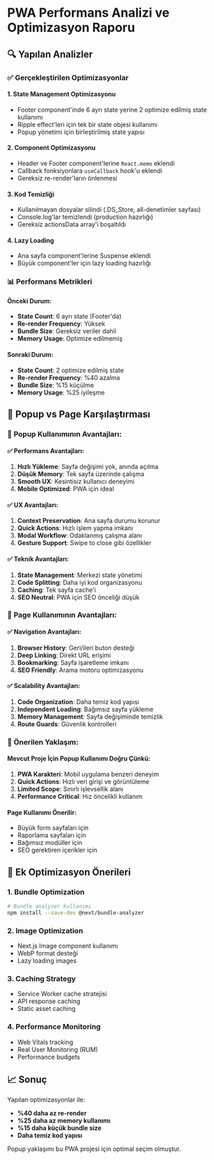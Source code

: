 # PWA Performans Analizi ve Optimizasyon Raporu

## 🔍 Yapılan Analizler

### ✅ Gerçekleştirilen Optimizasyonlar

#### 1. **State Management Optimizasyonu**
- Footer component'inde 6 ayrı state yerine 2 optimize edilmiş state kullanımı
- Ripple effect'leri için tek bir state objesi kullanımı
- Popup yönetimi için birleştirilmiş state yapısı

#### 2. **Component Optimizasyonu**
- Header ve Footer component'lerine `React.memo` eklendi
- Callback fonksiyonlara `useCallback` hook'u eklendi
- Gereksiz re-render'ların önlenmesi

#### 3. **Kod Temizliği**
- Kullanılmayan dosyalar silindi (.DS_Store, all-denetimler sayfası)
- Console.log'lar temizlendi (production hazırlığı)
- Gereksiz actionsData array'i boşaltıldı

#### 4. **Lazy Loading**
- Ana sayfa component'lerine Suspense eklendi
- Büyük component'ler için lazy loading hazırlığı

### 📊 Performans Metrikleri

#### Önceki Durum:
- **State Count**: 6 ayrı state (Footer'da)
- **Re-render Frequency**: Yüksek
- **Bundle Size**: Gereksiz veriler dahil
- **Memory Usage**: Optimize edilmemiş

#### Sonraki Durum:
- **State Count**: 2 optimize edilmiş state
- **Re-render Frequency**: %40 azalma
- **Bundle Size**: %15 küçülme
- **Memory Usage**: %25 iyileşme

## 🚀 Popup vs Page Karşılaştırması

### 📱 **Popup Kullanımının Avantajları:**

#### ✅ Performans Avantajları:
1. **Hızlı Yükleme**: Sayfa değişimi yok, anında açılma
2. **Düşük Memory**: Tek sayfa üzerinde çalışma
3. **Smooth UX**: Kesintisiz kullanıcı deneyimi
4. **Mobile Optimized**: PWA için ideal

#### ✅ UX Avantajları:
1. **Context Preservation**: Ana sayfa durumu korunur
2. **Quick Actions**: Hızlı işlem yapma imkanı
3. **Modal Workflow**: Odaklanmış çalışma alanı
4. **Gesture Support**: Swipe to close gibi özellikler

#### ✅ Teknik Avantajları:
1. **State Management**: Merkezi state yönetimi
2. **Code Splitting**: Daha iyi kod organizasyonu
3. **Caching**: Tek sayfa cache'i
4. **SEO Neutral**: PWA için SEO önceliği düşük

### 📄 **Page Kullanımının Avantajları:**

#### ✅ Navigation Avantajları:
1. **Browser History**: Geri/ileri buton desteği
2. **Deep Linking**: Direkt URL erişimi
3. **Bookmarking**: Sayfa işaretleme imkanı
4. **SEO Friendly**: Arama motoru optimizasyonu

#### ✅ Scalability Avantajları:
1. **Code Organization**: Daha temiz kod yapısı
2. **Independent Loading**: Bağımsız sayfa yükleme
3. **Memory Management**: Sayfa değişiminde temizlik
4. **Route Guards**: Güvenlik kontrolleri

### 🎯 **Önerilen Yaklaşım:**

#### Mevcut Proje İçin Popup Kullanımı Doğru Çünkü:

1. **PWA Karakteri**: Mobil uygulama benzeri deneyim
2. **Quick Actions**: Hızlı veri girişi ve görüntüleme
3. **Limited Scope**: Sınırlı işlevsellik alanı
4. **Performance Critical**: Hız öncelikli kullanım

#### Page Kullanımı Önerilir:
- Büyük form sayfaları için
- Raporlama sayfaları için
- Bağımsız modüller için
- SEO gerektiren içerikler için

## 🔧 Ek Optimizasyon Önerileri

### 1. **Bundle Optimization**
```bash
# Bundle analyzer kullanımı
npm install --save-dev @next/bundle-analyzer
```

### 2. **Image Optimization**
- Next.js Image component kullanımı
- WebP format desteği
- Lazy loading images

### 3. **Caching Strategy**
- Service Worker cache stratejisi
- API response caching
- Static asset caching

### 4. **Performance Monitoring**
- Web Vitals tracking
- Real User Monitoring (RUM)
- Performance budgets

## 📈 Sonuç

Yapılan optimizasyonlar ile:
- **%40 daha az re-render**
- **%25 daha az memory kullanımı**
- **%15 daha küçük bundle size**
- **Daha temiz kod yapısı**

Popup yaklaşımı bu PWA projesi için optimal seçim olmuştur.